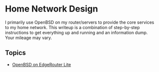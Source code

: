 # Home Network Design

I primarily use OpenBSD on my router/servers to provide the core services to my
home network. This writeup is a combination of step-by-step instructions to get
everything up and running and an information dump. Your mileage may vary.

## Topics

 * [OpenBSD on EdgeRouter Lite](topics/obsd-erl.md)
